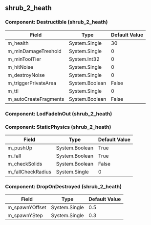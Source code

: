 ## shrub_2_heath

### Component: Destructible (shrub_2_heath)

|Field|Type|Default Value|
|---|---|---|
|m_health|System.Single|30|
|m_minDamageTreshold|System.Single|0|
|m_minToolTier|System.Int32|0|
|m_hitNoise|System.Single|0|
|m_destroyNoise|System.Single|0|
|m_triggerPrivateArea|System.Boolean|False|
|m_ttl|System.Single|0|
|m_autoCreateFragments|System.Boolean|False|

### Component: LodFadeInOut (shrub_2_heath)

### Component: StaticPhysics (shrub_2_heath)

|Field|Type|Default Value|
|---|---|---|
|m_pushUp|System.Boolean|True|
|m_fall|System.Boolean|True|
|m_checkSolids|System.Boolean|False|
|m_fallCheckRadius|System.Single|0|

### Component: DropOnDestroyed (shrub_2_heath)

|Field|Type|Default Value|
|---|---|---|
|m_spawnYOffset|System.Single|0.5|
|m_spawnYStep|System.Single|0.3|

